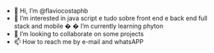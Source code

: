 - 👋 Hi, I’m @flaviocostaphb
- 👀 I’m interested in  java script  e tudo sobre front end e back end full stack and mobile
   � � I’m currently learning phyton
- 💞️ I’m looking to collaborate on some projects
- 📫 How to reach me by e-mail and whatsAPP

<!---
flaviocostaphb/flaviocostaphb is a ✨ special ✨ repository because its `README.md` (this file) appears on your GitHub profile.
You can click the Preview link to take a look at your changes.
--->
